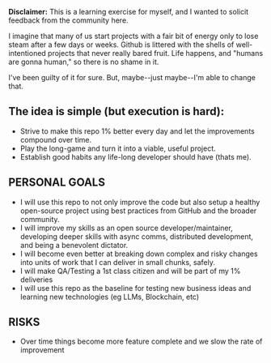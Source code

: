 **Disclaimer:** This is a learning exercise for myself, and I wanted to
solicit feedback from the community here.

I imagine that many of us start projects with a fair bit of energy only to lose
steam after a few days or weeks. Github is littered with the shells of
well-intentioned projects that never really bared fruit. Life happens, and
"humans are gonna human," so there is no shame in it.

I've been guilty of it for sure. But, maybe--just maybe--I'm able to change that.

## The idea is simple (but execution is hard):
- Strive to make this repo 1% better every day and let the improvements compound
over time.
- Play the long-game and turn it into a viable, useful project.
- Establish good habits any life-long developer should have (thats me).

## PERSONAL GOALS
- I will use this repo to not only improve the code but also setup a healthy
open-source project using best practices from GitHub and the broader community.
- I will improve my skills as an open source developer/maintainer, developing
deeper skills with async comms, distributed development, and being a benevolent
dictator.
- I will become even better at breaking down complex and risky changes into
units of work that I can deliver in small chunks, safely.
- I will make QA/Testing a 1st class citizen and will be part of my 1% deliveries
- I will use this repo as the baseline for testing new business ideas and learning
new technologies (eg LLMs, Blockchain, etc)

## RISKS
- Over time things become more feature complete and we slow the rate of improvement
